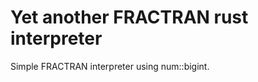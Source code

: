Yet another FRACTRAN rust interpreter
=====================================

Simple FRACTRAN interpreter using num::bigint.


